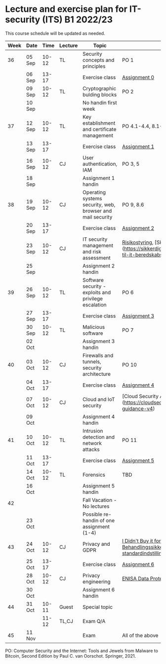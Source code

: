 # Lecture and exercise plan for IT-security (ITS) B1 2022/23

This course schedule will be updated as needed.

| Week | Date   | Time             | Lecture | Topic                                                     | Material|
| ---- | ----   | -----            | ------- | -----                                                     | --------|
| 36   | 05 Sep | 10-12            | TL      | Security concepts and principles                          | PO 1
|      | 06 Sep | 13-17            |         | Exercise class                                            | [Assignment 0](assignments/assignment0.md)
|      | 09 Sep | 10-12            | TL      | Cryptographic bulding blocks                              | PO 2
|      | 10 Sep |                  |         | No handin first week                                      | 
| 37   | 12 Sep | 10-12            | TL      | Key establishment and certificate management              | PO 4.1-4.4, 8.1-8.5
|      | 13 Sep | 13-17            |         | Exercise class                                            | [Assignment 1](assignments/assignment1.md)
|      | 16 Sep | 10-12            | CJ      | User authentication, IAM                                  | PO 3, 5
|      | 18 Sep |                  |         | Assignment 1 handin                                       | 
| 38   | 19 Sep | 10-12            | CJ      | Operating systems security, web, browser and mail security| PO 9, 8.6
|      | 20 Sep | 13-17            |         | Exercise class                                            | [Assignment 2](assignments/assignment2.md)
|      | 23 Sep | 10-12            | CJ      | IT security management and risk assessment 		         | [Risikostyring](https://sikkerdigital.dk/media/6835/vejledning_til_risikostyring-_nden_for_informationssikkerhed_2020.pdf), [Skabelon til beredskabspolitik] (https://sikkerdigital.dk/Media/637787961326953184/skabelon-til-it-beredskabspolitik-2022.docx) 
|      | 25 Sep |                  |         | Assignment 2 handin                                       | 
| 39   | 26 Sep | 10-12            | TL      | Software security - exploits and privilege escalation     | PO 6
|      | 27 Sep | 13-17            |         | Exercise class                                            | [Assignment 3](assignments/assignment3.md)
|      | 30 Sep | 10-12            | TL      | Malicious software                                        | PO 7
|      | 02 Oct |                  |         | Assignment 3 handin                                       | 
| 40   | 03 Oct | 10-12            | CJ      | Firewalls and tunnels, security architecture              | PO 10
|      | 04 Oct | 13-17            |         | Exercise class                                            | [Assignment 4](assignments/assignment4.md)
|      | 07 Oct | 10-12            | CJ      | Cloud and IoT security                                    | [Cloud Security Alliance pp.8-35] (https://cloudsecurityalliance.org/download/artifacts/security-guidance-v4)
|      | 09 Oct |                  |         | Assignment 4 handin                                       | 
| 41   | 10 Oct | 10-12            | TL      | Intrusion detection and network attacks                   | PO 11
|      | 11 Oct | 13-17            |         | Exercise class                                            | [Assignment 5](assignments/assignment5.md)
|      | 14 Oct | 10-12            | TL      | Forensics                                                 | TBD
|      | 16 Oct |                  |         | Assignment 5 handin                                       | 
| 42   |        |                  |         | Fall Vacation - No lectures                               |
|      | 23 Oct |                  |         | Possible re-handin of one assignment (1-4)                |
| 43   | 24 Oct | 10-12            | CJ      | Privacy and GDPR				                             | [I Didn't Buy it for Myself, Cranor](http://lorrie.cranor.org/pubs/personalization-privacy.pdf), [Datatilsynet: Behandlingssikkerhed og databeskyttelse gennem design og standardindstillinger, del II](https://datatilsynet.dk/media/7587/artikel25og32-vejledning.pdf)
|      | 25 Oct | 13-17            |         | Exercise class                                            | [Assignment 6](assignments/assignment6.md)
|      | 28 Oct | 10-12            | CJ      | Privacy engineering                                       | [ENISA Data Protection Engineering](https://www.enisa.europa.eu/publications/data-protection-engineering/@@download/fullReport)
|      | 30 Oct |                  |         | Assignment 6 handin                                       | 
| 44   | 31 Oct | 10-11            | Guest   | Special topic                                             | 
|      |        | 11-12            | TL,CJ   | Exam Q/A                                                  | 
| 45   | 11 Nov |                  |         | Exam                                                      | All of the above





PO: Computer Security and the Internet: Tools and Jewels from Malware to Bitcoin, Second Edition by Paul C. van Oorschot. Springer, 2021.

